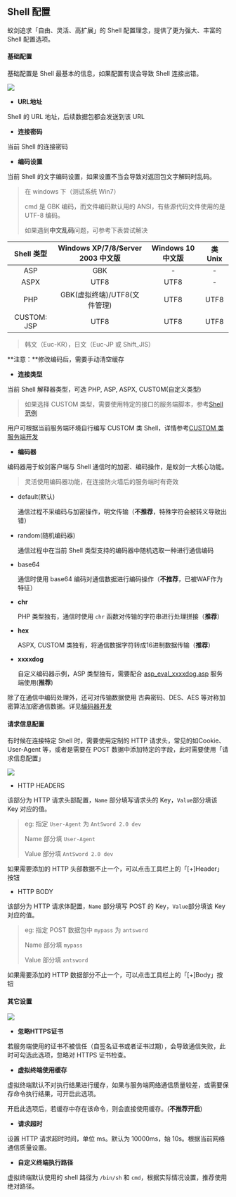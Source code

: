 Shell 配置
---

蚁剑追求「自由、灵活、高扩展」的 Shell 配置理念，提供了更为强大、丰富的 Shell 配置选项。

#### 基础配置

基础配置是 Shell 最基本的信息，如果配置有误会导致 Shell 连接出错。

![][img_shell_config_1]

* **URL地址**

 Shell 的 URL 地址，后续数据包都会发送到该 URL

* **连接密码**

 当前 Shell 的连接密码

* **编码设置**

 当前 Shell 的文字编码设置，如果设置不当会导致对返回包文字解码时乱码。

 > 在 windows 下（测试系统 Win7）
 >
 > cmd 是 GBK 编码，而文件编码默认用的 ANSI，有些源代码文件使用的是 UTF-8 编码。
 >
 > 如果遇到**中文乱码**问题，可参考下表尝试解决  


  Shell 类型 | Windows XP/7/8/Server 2003 中文版| Windows 10 中文版| 类 Unix 
  :-:|:-:|:-:|:-:
  ASP | GBK | - | -
  ASPX | UTF8 | UTF8 | -
  PHP | GBK(虚拟终端)/UTF8(文件管理) | UTF8 | UTF8
  CUSTOM: JSP | UTF8 | UTF8 | UTF8

  > 韩文（Euc-KR），日文（Euc-JP 或 Shift_JIS）

 **注意：**修改编码后，需要手动清空缓存

* **连接类型**

 当前 Shell 解释器类型，可选 PHP, ASP, ASPX, CUSTOM(自定义类型)

 > 如果选择 CUSTOM 类型，需要使用特定的接口的服务端脚本，参考[Shell 范例](https://github.com/AntSwordProject/AntSword/tree/master/shells)

 用户可根据当前服务端环境自行编写 CUSTOM 类 Shell，详情参考[CUSTOM 类服务端开发](../core_dev/shell/custom_shells.md)

* **编码器**

 编码器用于蚁剑客户端与 Shell 通信时的加密、编码操作，是蚁剑一大核心功能。

 > 灵活使用编码器功能，在连接防火墙后的服务端时有奇效

 * default(默认)

   通信过程不采编码与加密操作，明文传输（**不推荐**，特殊字符会被转义导致出错）

 * random(随机编码器)

   通信过程中在当前 Shell 类型支持的编码器中随机选取一种进行通信编码

 * base64

   通信时使用 base64 编码对通信数据进行编码操作（**不推荐**，已被WAF作为特征）

 * **chr**

   PHP 类型独有，通信时使用 `chr` 函数对传输的字符串进行处理拼接（**推荐**）

 * **hex**

   ASPX, CUSTOM 类独有，将通信数据字符转成16进制数据传输（**推荐**）

 * **xxxxdog**

   自定义编码器示例，ASP 类型独有，需要配合 [asp_eval_xxxxdog.asp](https://github.com/AntSwordProject/AntSword/tree/master/shells/asp_eval_xxxxdog.asp) 服务端使用(**推荐**)

 除了在通信中编码处理外，还可对传输数据使用 古典密码、DES、AES 等对称加密算法加密通信数据。详见[编码器开发](../core_dev/encoder/README.md)

#### 请求信息配置

 有时候在连接特定 Shell 时，需要使用定制的 HTTP 请求头，常见的如Cookie、User-Agent 等，或者是需要在 POST 数据中添加特定的字段，此时需要使用「请求信息配置」

![][img_shell_config_2]

* HTTP HEADERS

 该部分为 HTTP 请求头部配置，`Name` 部分填写请求头的 Key，`Value`部分填该 Key 对应的值。

 > eg: 指定 `User-Agent` 为 `AntSword 2.0 dev`
 > 
 > Name 部分填 `User-Agent`
 >
 > Value 部分填 `AntSword 2.0 dev`

 如果需要添加的 HTTP 头部数据不止一个，可以点击工具栏上的「[+]Header」按钮

* HTTP BODY

 该部分为 HTTP 请求体配置，`Name` 部分填写 POST 的 Key，`Value`部分填该 Key 对应的值。

 > eg: 指定 POST 数据包中 `mypass` 为 `antsword`
 > 
 > Name 部分填 `mypass`
 >
 > Value 部分填 `antsword`

 如果需要添加的 HTTP 数据部分不止一个，可以点击工具栏上的「[+]Body」按钮


#### 其它设置

![][img_shell_config_3]

* **忽略HTTPS证书**

 若服务端使用的证书不被信任（自签名证书或者证书过期），会导致通信失败，此时可勾选此选项，忽略对 HTTPS 证书检查。

* **虚拟终端使用缓存**

 虚拟终端默认不对执行结果进行缓存，如果与服务端网络通信质量较差，或需要保存命令执行结果，可开启此选项。

 开启此选项后，若缓存中存在该命令，则会直接使用缓存。(**不推荐开启**)

* **请求超时**

 设置 HTTP 请求超时时间，单位 ms。默认为 10000ms，始 10s。根据当前网络通信质量设置。

* **自定义终端执行路径**

 虚拟终端默认使用的 shell 路径为 `/bin/sh` 和 `cmd`，根据实际情况设置，推荐使用绝对路径。

[img_shell_config_1]: http://7xtigg.com1.z0.glb.clouddn.com/doc/shell_manager/shell_config_1.jpg
[img_shell_config_2]: http://7xtigg.com1.z0.glb.clouddn.com/doc/shell_manager/shell_config_2.jpg
[img_shell_config_3]: http://7xtigg.com1.z0.glb.clouddn.com/doc/shell_manager/shell_config_3.jpg

